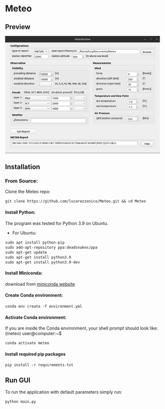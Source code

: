 # Meteo

## Preview
![preview of GUI](gui_screenshot.png)

## Installation
### From Source:
Clone the Meteo repo:
```shell
git clone https://github.com/lucarezzonico/Meteo.git && cd Meteo
```
#### Install Python:
The program was tested for Python 3.9 on Ubuntu.
- For Ubuntu:
```shell
sudo apt install python-pip
sudo add-apt-repository ppa:deadsnakes/ppa
sudo apt-get update
sudo apt-get install python3.9
sudo apt-get install python3.9-dev
```

#### Install Miniconda:
download from [miniconda website](https://conda.io/en/latest/miniconda.html)

#### Create Conda environment:
```shell
conda env create -f environment.yml
```

#### Activate Conda environment:
If you are inside the Conda environment, your shell prompt should look like: (meteo) user@computer:~$
```shell
conda activate meteo
```

#### Install required pip packages
```shell
pip install -r requirements.txt
```

## Run GUI
To run the application with default parameters simply run:
```shell
python main.py
```